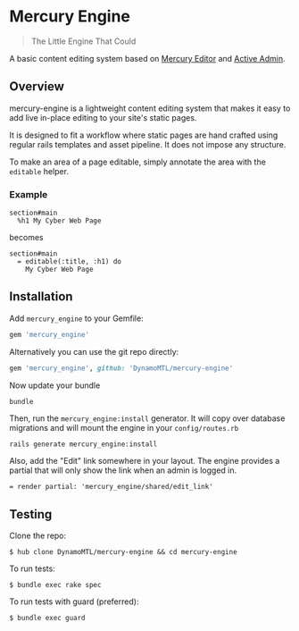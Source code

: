 # Mercury Engine

> The Little Engine That Could

A basic content editing system based on [Mercury Editor](http://jejacks0n.github.com/mercury/) and [Active Admin](http://activeadmin.info/).

Overview
--------

mercury-engine is a lightweight content editing system that makes it easy to add live in-place editing to your site's static pages.

It is designed to fit a workflow where static pages are hand crafted using regular rails templates and asset pipeline. It does not impose any structure. 

To make an area of a page editable, simply annotate the area with the `editable` helper.

### Example

```haml
section#main
  %h1 My Cyber Web Page
```

becomes

```haml
section#main
  = editable(:title, :h1) do
    My Cyber Web Page
```

Installation
------------
Add `mercury_engine` to your Gemfile:

```ruby
gem 'mercury_engine'
```

Alternatively you can use the git repo directly:

```ruby
gem 'mercury_engine', github: 'DynamoMTL/mercury-engine'
```

Now update your bundle

```bash
bundle
```

Then, run the `mercury_engine:install` generator. It will copy over database migrations and will mount the engine in your `config/routes.rb`

```
rails generate mercury_engine:install
```

Also, add the "Edit" link somewhere in your layout. The engine provides a partial that will only show the link when an admin is logged in.

```haml
= render partial: 'mercury_engine/shared/edit_link'
```

Testing
-------

Clone the repo:

    $ hub clone DynamoMTL/mercury-engine && cd mercury-engine

To run tests:

    $ bundle exec rake spec

To run tests with guard (preferred):

    $ bundle exec guard

